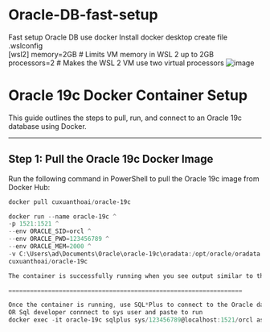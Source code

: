 # Oracle-DB-fast-setup
Fast setup Oracle DB use docker
Install docker desktop 
create file .wslconfig  
[wsl2]
memory=2GB   # Limits VM memory in WSL 2 up to 2GB
processors=2  # Makes the WSL 2 VM use two virtual processors
![image](https://github.com/user-attachments/assets/224afca4-25fc-4979-86db-75fe0b6319ee)

# Oracle 19c Docker Container Setup

This guide outlines the steps to pull, run, and connect to an Oracle 19c database using Docker.

---

## **Step 1: Pull the Oracle 19c Docker Image**

Run the following command in PowerShell to pull the Oracle 19c image from Docker Hub:

```powershell
docker pull cuxuanthoai/oracle-19c

docker run --name oracle-19c ^
-p 1521:1521 ^
--env ORACLE_SID=orcl ^
--env ORACLE_PWD=123456789 ^
--env ORACLE_MEM=2000 ^
-v C:\Users\ad\Documents\Oracle\oracle-19c\oradata:/opt/oracle/oradata ^
cuxuanthoai/oracle-19c

The container is successfully running when you see output similar to this

=================================================================

Once the container is running, use SQL*Plus to connect to the Oracle database:
OR Sql developer connnect to sys user and paste to run
docker exec -it oracle-19c sqlplus sys/123456789@localhost:1521/orcl as sysdba





